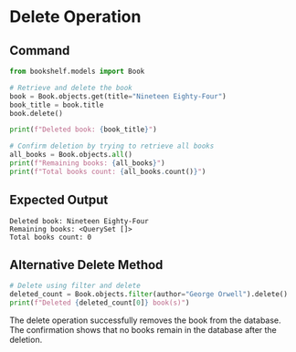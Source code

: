 # Delete Operation

## Command
```python
from bookshelf.models import Book

# Retrieve and delete the book
book = Book.objects.get(title="Nineteen Eighty-Four")
book_title = book.title
book.delete()

print(f"Deleted book: {book_title}")

# Confirm deletion by trying to retrieve all books
all_books = Book.objects.all()
print(f"Remaining books: {all_books}")
print(f"Total books count: {all_books.count()}")
```

## Expected Output
```
Deleted book: Nineteen Eighty-Four
Remaining books: <QuerySet []>
Total books count: 0
```

## Alternative Delete Method
```python
# Delete using filter and delete
deleted_count = Book.objects.filter(author="George Orwell").delete()
print(f"Deleted {deleted_count[0]} book(s)")
```

The delete operation successfully removes the book from the database. The confirmation shows that no books remain in the database after the deletion.
